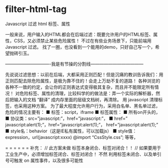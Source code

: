 filter-html-tag
===============

Javascript 过滤 html 标签、属性


一般来说，用户输入的HTML都会在后端过滤：既要允许用户的HTML标签、属性，CSS，又必须禁止某些危险属性！
不过在有些业务场景下，只能前端用Javascript 过滤。
找了一圈，也没看到一个能用的demo，只好自己写一个，希望抛砖引玉。
 
——————————-我是有节操的分割线————————————
 
先说说过滤思想：以前在后端，大都采用正则匹配！但是沉痛的教训告诉我们：用正则匹配去除危险属性，是极为靠不住的！会走上万劫不复的道路！
各种浏览的各种不一致的约定，会让你的正则表达式变得极其复杂，而且并不能限定所有情况！
对危险标签、属性的清理，比较科学的的做法是：弄一个实际的解析器，然后把输入的文档 “翻译” 成内存里面的层级文档树，再清除。
用 javascript 清理标签，也采用这种方案。
为了最大程度允许用户行为，采用白名单、黑名单过滤，危险的情况主要有：
■  标签：script，iframe
■  标签属性：
■  所有on开头的，
■  协议类：src=”javascript:”，href=”javascript:”，
■  href=” javascrip&#116;:alert(1);”，href=”javascript:alert(1);”，
    href=”&#106;avascrip&#116;&#58;alert(1);”
■  style名：behavior（这是IE私有属性，可以加载js）
■  style值：expression，url(javascript:xxxx)
@import “CssStyle.css”;
等等，

= = = = = =
补充：
// 此方案未做 标签本身闭合、标签对闭合！！
// 如果要用于工业生产中，必须增加标签闭合、标签对闭合！
不然 利用标签未闭合、以及单引号可触发 on 属性事件，以及很多可能性
 
 

